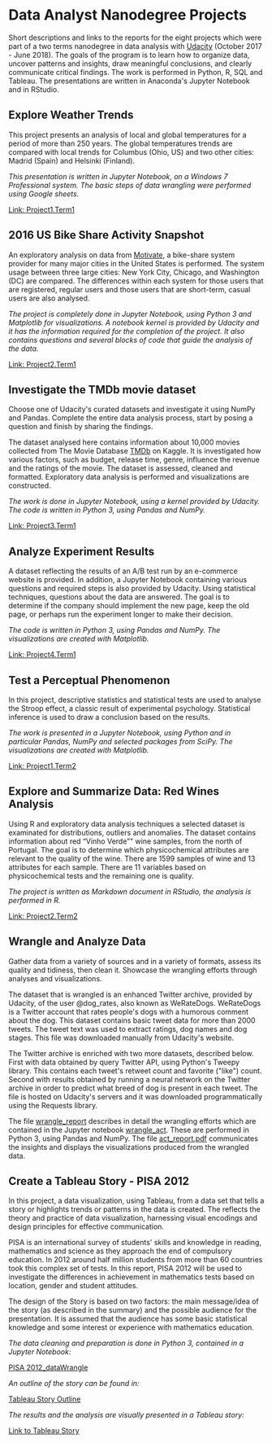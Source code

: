 # Data Analyst Nanodegree Projects

Short descriptions and links to the reports for the eight projects which were part of a two terms nanodegree in data analysis with [Udacity](https://www.udacity.com/) (October 2017 - June 2018). The goals of the program is to learn how to organize data, uncover patterns and insights, draw meaningful conclusions, and clearly communicate critical findings. The work is performed in Python, R, SQL and Tableau. The presentations are written in Anaconda's Jupyter Notebook and in RStudio.

## Explore Weather Trends

This project presents an analysis of local and global temperatures for a period of more than 250 years. The global temperatures trends are compared with local trends for Columbus (Ohio, US) and two other cities: Madrid (Spain) and Helsinki (Finland). 

_This presentation is written in Jupyter Notebook, on a Windows 7 Professional system. The basic steps of data wrangling were performed using Google sheets._

[Link: Project1.Term1](http://htmlpreview.github.io/?https://github.com/SolanaO/dand_udacity/blob/master/dand.T1P1.Explore_Weather_Trends.html)

## 2016 US Bike Share Activity Snapshot
An exploratory analysis on data from [Motivate](https://www.motivateco.com/), a bike-share system provider for many major cities in the United States is performed. The system usage between three large cities: New York City, Chicago, and Washington (DC) are compared. The differences within each system for those users that are registered, regular users and those users that are short-term, casual users are also analysed.

_The project is completely done in Jupyter Notebook, using Python 3 and Matplotlib for visualizations. A notebook kernel is provided by Udacity and it has the information required for the completion of the project. It also contains questions and several blocks of code that guide the analysis of the data._

[Link: Project2.Term1](http://htmlpreview.github.io/?https://github.com/SolanaO/dand_udacity/blob/master/dand.T1P2.Bike_Share_Analysis.html)

## Investigate the TMDb movie dataset

Choose one of Udacity's curated datasets and investigate it using NumPy and Pandas. Complete the entire data analysis process, start by posing a question and finish by sharing the findings.

The dataset analysed here contains information about 10,000 movies collected from The Movie Database [TMDb](https://www.kaggle.com/tmdb) on Kaggle. It is investigated how various factors, such as budget, release time, genre, influence the revenue and the ratings of the movie. The dataset is assessed, cleaned and formatted. Exploratory data analysis is performed and visualizations are constructed. 

_The work is done in Jupyter Notebook, using a kernel provided by Udacity. The code is written in Python 3, using Pandas and NumPy._

[Link: Project3.Term1](http://htmlpreview.github.io/?https://github.com/SolanaO/dand_udacity/blob/master/dand.T1P3.Investigate_A_Dataset.html)

## Analyze Experiment Results

A dataset reflecting the results of an A/B test run by an e-commerce website is provided. In addition, a Jupyter Notebook containing various questions and required steps is also provided by Udacity. Using statistical techniques, questions about the data are answered. The goal is to determine if the company should implement the new page, keep the old page, or perhaps run the experiment longer to make their decision.

_The code is written in Python 3, using Pandas and NumPy. The visualizations are created with Matplotlib._

[Link: Project4.Term1](http://htmlpreview.github.io/?https://github.com/SolanaO/dand_udacity/blob/master/dand.T1P4.Analyze_AB_Test_Results.html)

## Test a Perceptual Phenomenon

In this project, descriptive statistics and statistical tests are used to analyse the Stroop effect, a classic result of experimental psychology. Statistical inference is used  to draw a conclusion based on the results.

_The work is presented in a Jupyter Notebook, using Python and in particular Pandas, NumPy and selected packages from SciPy. The visualizations are created with Matplotlib._

[Link: Project1.Term2](http://htmlpreview.github.io/?https://github.com/SolanaO/dand_udacity/blob/master/dand.T2P1.Test_A_Perceptual_Phenomenon.html)

## Explore and Summarize Data: Red Wines Analysis

Using R and exploratory data analysis techniques a selected dataset is examinated for distributions, outliers and anomalies. The dataset contains information about red “Vinho Verde”" wine samples, from the north of Portugal. The goal is to determine which physicochemical attributes are relevant to the quality of the wine. There are 1599 samples of wine and 13 attributes for each sample. There are 11 variables based on physicochemical tests and the remaining one is quality.

_The project is written as Markdown document in RStudio, the analysis is performed in R._

[Link: Project2.Term2](http://htmlpreview.github.io/?https://github.com/SolanaO/dand_udacity/blob/master/dand.T2P2.Explore_A_Dataset.html)

## Wrangle and Analyze Data

Gather data from a variety of sources and in a variety of formats, assess its quality and tidiness, then clean it. Showcase the wrangling efforts through analyses and visualizations.

The dataset that is wrangled is an enhanced Twitter archive, provided by Udacity, of the user @dog_rates, also known as WeRateDogs. WeRateDogs is a Twitter account that rates people's dogs with a humorous comment about the dog. This dataset contains basic tweet data for more than 2000 tweets. The tweet text was used to extract ratings, dog names and dog stages. This file was downloaded manually from Udacity's website. 

The Twitter archive is enriched with two more datasets, described below. First with data obtained by query Twitter API, using Python's Tweepy library. This contains each tweet's retweet count and favorite ("like") count. Second with results obtained by running a neural network on the Twitter archive in order to predict what breed of dog is present in each tweet. The file is hosted on Udacity's servers and it was downloaded programmatically using the Requests library. 

The file [wrangle_report](http://htmlpreview.github.io/?https://github.com/SolanaO/dand_udacity/blob/master/dand.T2P3.Data_Wrangling/wrangle_report.html) describes in detail the wrangling efforts which are contained in the Jupyter notebook [wrangle_act](http://htmlpreview.github.io/?https://github.com/SolanaO/dand_udacity/blob/master/dand.T2P3.Data_Wrangling/wrangle_act.html). These are performed in Python 3, using Pandas and NumPy. The file [act_report.pdf](https://github.com/SolanaO/dand_udacity/blob/master/dand.T2P3.Data_Wrangling/act_report.pdf) communicates the insights and displays the visualizations produced from the wrangled data.

## Create a Tableau Story - PISA 2012

In this project, a data visualization, using Tableau, from a data set that tells a story or highlights
trends or patterns in the data is created. The reflects the theory and practice of data
visualization, harnessing visual encodings and design principles for effective communication.

PISA is an international survey of students' skills and knowledge in reading, mathematics and science as they approach the end of compulsory education. In 2012 around half million students from more than 60 countries took this complex set of tests. In this report, PISA 2012 will be used to investigate the differences in achievement in mathematics tests based on location, gender and student attitudes.

The design of the Story is based on two factors: the main message/idea of the story (as described in the summary) and the possible audience for the presentation. It is assumed that the audience has some basic statistical knowledge and some interest or experience with mathematics education.

_The data cleaning and preparation is done in Python 3, contained in a Jupyter Notebook:_

  [PISA 2012_dataWrangle](http://htmlpreview.github.io/?https://github.com/SolanaO/dand_udacity/blob/master/dand.T2P4.Tableau_Story.html)

_An outline of the story can be found in:_

[Tableau Story Outline](http://htmlpreview.github.io/?https://github.com/SolanaO/dand_udacity/blob/master/tableauStory_outline.html)

_The results and the analysis are visually presented in a Tableau story:_
  
  [Link to Tableau Story](https://public.tableau.com/views/pisa2012_story_final_updated/Story1?:embed=y&:display_count=yes&:origin=viz_share_link)
  
 
